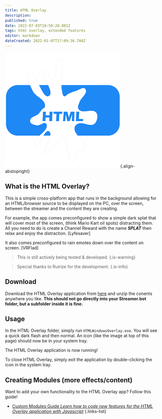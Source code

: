 ```yaml
---
title: HTML Overlay
description: 
published: true
date: 2022-07-03T18:50:28.801Z
tags: html overlay, extended features
editor: markdown
dateCreated: 2022-01-07T17:09:36.784Z
---
```


![html-ovrly-380.png](/logos/html-ovrly-380.png){.align-abstopright}

## What is the HTML Overlay?
This is a simple cross-platform app that runs in the background allowing for an HTML/browser source to be displayed on the PC, over the screen, between the streamer and the content they are creating.

For example, the app comes preconfigured to show a simple dark splat that will cover most of the screen, (think Mario Kart oil spots) distracting them. 
All you need to do is create a Channel Reward with the name ***SPLAT*** then relax and enjoy the distraction. [Lyfesaver]

It also comes preconfigured to rain emotes down over the content on screen. [VRFlad]

> This is still actively being tested & developed. 
{.is-warning}

> Special thanks to Ruirize for the development.
{.is-info}




## Download
Download the HTML Overlay application from [here](https://cdn.streamer.bot/html-overlay/HTML%20Overlay.zip) and unzip the conents anywhere you like. 
**This should not go directly into your Streamer.bot folder, but a subfolder inside it is fine.**

## Usage
In the HTML Overlay folder, simply run `HTMLWindowsOverlay.exe`. You will see a quick dark flash and then normal. An icon (like the image at top of this page) should now be in your system tray.

The HTML Overlay application is now running!

To close HTML Overlay, simply exit the application by double-clicking the icon in the system tray.

## Creating Modules (more effects/content)

Want to add your own functionality to the HTML Overlay app? Follow this guide!

- [Custom Modules Guide *Learn how to code new features for the HTML Overlay application with Javascript*](/Extended-Features/HTML-Overlay/Custom-Modules-Guide)
{.links-list}
